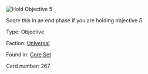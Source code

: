 
![Hold Objective 5](https://warhammerunderworlds.com/wp-content/uploads/sites/6/2017/12/267_ENG-Hold-Objective-5.png)

Score this in an end phase if you are holding objective <i>5</i>

Type: Objective

Faction: [Universal](/factions/universal.md)

Found in: [Core Set](/locations/core-set.md)

Card number: 267
